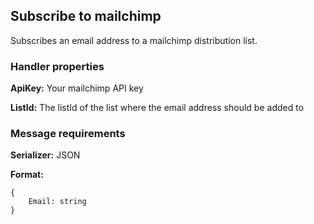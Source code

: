 ## Subscribe to mailchimp

Subscribes an email address to a mailchimp distribution list.

### Handler properties

**ApiKey:** Your mailchimp API key

**ListId:** The listId of the list where the email address should be added to

### Message requirements

**Serializer:** JSON

**Format:** 

	{
		Email: string
	}